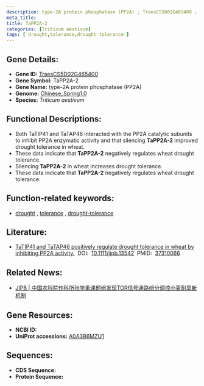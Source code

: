 ```yaml
---
description: type-2A protein phosphatase (PP2A) ; TraesCS5D02G465400 ; Triticum aestivum
meta_title:
title: TaPP2A-2
categories: [Triticum aestivum]
tags: [ drought,tolerance,drought tolerance ]
---
```


## Gene Details:
- **Gene ID:**	[TraesCS5D02G465400](https://ensembl.gramene.org/Triticum_aestivum/Gene/Summary?g=TraesCS5D02G465400)
- **Gene Symbol:** TaPP2A-2
- **Gene Name:** type-2A protein phosphatase (PP2A)
- **Genome:** [Chinese_Spring1.0](https://ensembl.gramene.org/Triticum_aestivum/Info/Index)
- **Species:** *Triticum aestivum*

## Functional Descriptions:
   - Both TaTIP41 and TaTAP46 interacted with the PP2A catalytic subunits to inhibit PP2A enzymatic activity and that silencing **TaPP2A-2** improved drought tolerance in wheat.
   - These data indicate that **TaPP2A-2** negatively regulates wheat drought tolerance.
   - Silencing **TaPP2A-2** in wheat increases drought tolerance.
   - These data indicate that **TaPP2A-2** negatively regulates wheat drought tolerance.

## Function-related keywords:
   - [drought](/tags/drought/)&nbsp;,&nbsp;[tolerance](/tags/tolerance/)&nbsp;,&nbsp;[drought-tolerance](/tags/drought-tolerance/)

## Literature:
   - [TaTIP41 and TaTAP46 positively regulate drought tolerance in wheat by inhibiting PP2A activity.]( https://onlinelibrary.wiley.com/doi/10.1111/jipb.13542)&nbsp;&nbsp;DOI:&nbsp;&nbsp;[10.1111/jipb.13542](https://onlinelibrary.wiley.com/doi/10.1111/jipb.13542)&nbsp;&nbsp;PMID:&nbsp;&nbsp;[37310066](https://pubmed.ncbi.nlm.nih.gov/37310066/)

## Related News:
   - [JIPB | 中国农科院作科所张学勇课题组发现TOR信号通路组分调控小麦耐旱新机制](https://mp.weixin.qq.com/s/D0pmiusGtbCC3vlpoGEYog)

## Gene Resources:
- **NCBI ID:**  [](https://www.ncbi.nlm.nih.gov/gene/?term=)
- **UniProt accessions:** [A0A3B6MZU1](https://www.uniprot.org/uniprotkb/A0A3B6MZU1/entry)



## Sequences:
- **CDS Sequence:**
- **Protein Sequence:**

